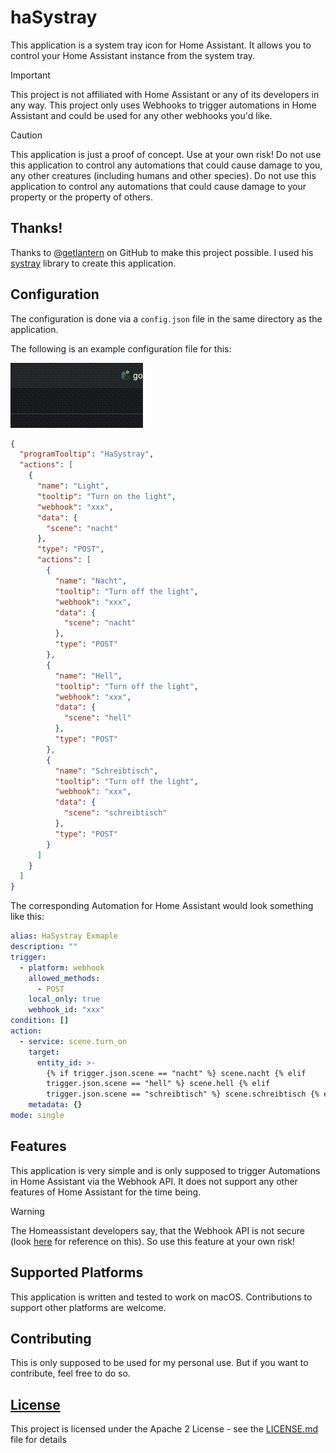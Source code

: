 # haSystray

This application is a system tray icon for Home Assistant. It allows you to control your Home Assistant instance from the system tray.

> [!IMPORTANT]  
> This project is not affiliated with Home Assistant or any of its developers in any way.
> This project only uses Webhooks to trigger automations in Home Assistant and could be used for any other webhooks you'd like.

> [!CAUTION]
> This application is just a proof of concept. Use at your own risk!
> Do not use this application to control any automations that could cause damage to you, any other creatures (including humans and other species).
> Do not use this application to control any automations that could cause damage to your property or the property of others.

## Thanks!

Thanks to [@getlantern](https://github.com/getlantern) on GitHub to make this project possible. I used his [systray](https://github.com/getlantern/systray) library to create this application.

## Configuration

The configuration is done via a `config.json` file in the same directory as the application.

The following is an example configuration file for this:

![video of the app running](assets/example_screenshot.gif)

```json
{
  "programTooltip": "HaSystray",
  "actions": [
    {
      "name": "Light",
      "tooltip": "Turn on the light",
      "webhook": "xxx",
      "data": {
        "scene": "nacht"
      },
      "type": "POST",
      "actions": [
        {
          "name": "Nacht",
          "tooltip": "Turn off the light",
          "webhook": "xxx",
          "data": {
            "scene": "nacht"
          },
          "type": "POST"
        },
        {
          "name": "Hell",
          "tooltip": "Turn off the light",
          "webhook": "xxx",
          "data": {
            "scene": "hell"
          },
          "type": "POST"
        },
        {
          "name": "Schreibtisch",
          "tooltip": "Turn off the light",
          "webhook": "xxx",
          "data": {
            "scene": "schreibtisch"
          },
          "type": "POST"
        }
      ]
    }
  ]
}
```

The corresponding Automation for Home Assistant would look something like this:
```yaml
alias: HaSystray Exmaple
description: ""
trigger:
  - platform: webhook
    allowed_methods:
      - POST
    local_only: true
    webhook_id: "xxx"
condition: []
action:
  - service: scene.turn_on
    target:
      entity_id: >-
        {% if trigger.json.scene == "nacht" %} scene.nacht {% elif
        trigger.json.scene == "hell" %} scene.hell {% elif
        trigger.json.scene == "schreibtisch" %} scene.schreibtisch {% endif %}
    metadata: {}
mode: single
```

## Features

This application is very simple and is only supposed to trigger Automations in Home Assistant via the Webhook API. 
It does not support any other features of Home Assistant for the time being.

> [!WARNING]
> The Homeassistant developers say, that the Webhook API is not secure (look [here](https://www.home-assistant.io/docs/automation/trigger/#webhook-security) for reference on this). 
> So use this feature at your own risk!

## Supported Platforms

This application is written and tested to work on macOS. Contributions to support other platforms are welcome.

## Contributing

This is only supposed to be used for my personal use. But if you want to contribute, feel free to do so.

## [License](LICENSE.md)

This project is licensed under the Apache 2 License - see the [LICENSE.md](LICENSE.md) file for details


